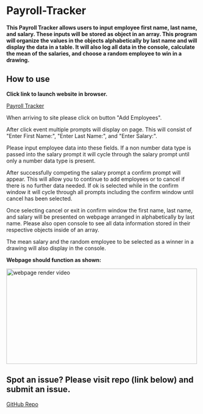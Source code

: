 # Payroll-Tracker

<strong>This Payroll Tracker allows users to input employee first name, last name, and salary.  These inputs will be stored as object in an array.  This program will organize the values in the objects alphabetically by last name and will display the data in a table.  It will also log all data in the console, calculate the mean of the salaries, and choose a random employee to win in a drawing.</strong>

## How to use

<strong>Click link to launch website in browser.</strong>

[Payroll Tracker](https://xchrisxwilliamsx.github.io/Payroll-Tracker)

<p> When arriving to site please click on button "Add Employees".
<p> After click event multiple prompts will display on page.  This will consist of "Enter First Name:", "Enter Last Name:", and "Enter Salary:".  
<p> Please input employee data into these fields.  If a non number data type is passed into the salary prompt it will cycle through the salary prompt until only a number data type is present.
<p> After successfully competing the salary prompt a confirm prompt will appear.  This will allow you to continue to add employees or to cancel if there is no further data needed.  If ok is selected while in the confirm window it will cycle through all prompts including the confirm window until cancel has been selected.  
<p> Once selecting cancel or exit in confirm window the first name, last name, and salary will be presented on webpage arranged in alphabetically by last name.  Please also open console to see all data information stored in their respective objects inside of an array.  <p> The mean salary and the random employee to be selected as a winner in a drawing will also display in the console. 

<strong>Webpage should function as shown:</strong>

<img src="./assets/media/webpage-render.gif" width="500" height="250" alt="webpage render video">

## Spot an issue?  Please visit repo (link below) and submit an issue.

[GitHub Repo](https://github.com/xChrisxWilliamsx/Payroll-Tracker)
